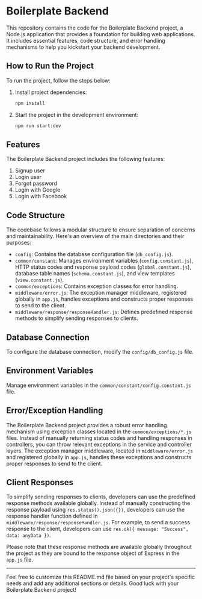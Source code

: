 # Boilerplate Backend

This repository contains the code for the Boilerplate Backend project, a Node.js application that provides a foundation for building web applications. It includes essential features, code structure, and error handling mechanisms to help you kickstart your backend development.

## How to Run the Project

To run the project, follow the steps below:

1. Install project dependencies:

   ```bash
   npm install
   ```

2. Start the project in the development environment:

   ```bash
   npm run start:dev
   ```

## Features

The Boilerplate Backend project includes the following features:

1. Signup user
2. Login user
3. Forgot password
4. Login with Google
5. Login with Facebook

## Code Structure

The codebase follows a modular structure to ensure separation of concerns and maintainability. Here's an overview of the main directories and their purposes:

- `config`: Contains the database configuration file (`db_config.js`).
- `common/constant`: Manages environment variables (`config.constant.js`), HTTP status codes and response payload codes (`global.constant.js`), database table names (`schema.constant.js`), and view templates (`view.constant.js`).
- `common/exceptions`: Contains exception classes for error handling.
- `middleware/error.js`: The exception manager middleware, registered globally in `app.js`, handles exceptions and constructs proper responses to send to the client.
- `middleware/response/responseHandler.js`: Defines predefined response methods to simplify sending responses to clients.

## Database Connection

To configure the database connection, modify the `config/db_config.js` file.

## Environment Variables

Manage environment variables in the `common/constant/config.constant.js` file.

## Error/Exception Handling

The Boilerplate Backend project provides a robust error handling mechanism using exception classes located in the `common/exceptions/*.js` files. Instead of manually returning status codes and handling responses in controllers, you can throw relevant exceptions in the service and controller layers. The exception manager middleware, located in `middleware/error.js` and registered globally in `app.js`, handles these exceptions and constructs proper responses to send to the client.

## Client Responses

To simplify sending responses to clients, developers can use the predefined response methods available globally. Instead of manually constructing the response payload using `res.status().json({})`, developers can use the response handler function defined in `middleware/response/responseHandler.js`. For example, to send a success response to the client, developers can use `res.ok({ message: "Success", data: anyData })`.

Please note that these response methods are available globally throughout the project as they are bound to the response object of Express in the `app.js` file.

---

Feel free to customize this README.md file based on your project's specific needs and add any additional sections or details. Good luck with your Boilerplate Backend project!
